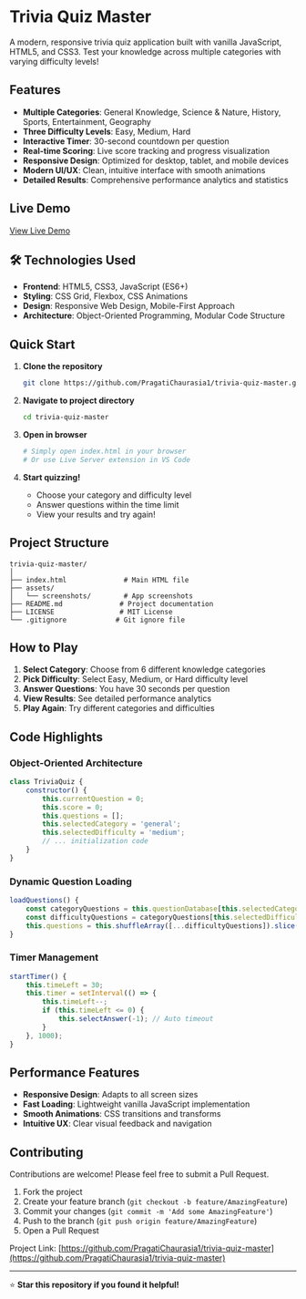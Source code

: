 # Trivia Quiz Master

A modern, responsive trivia quiz application built with vanilla JavaScript, HTML5, and CSS3. Test your knowledge across multiple categories with varying difficulty levels!

## Features

- **Multiple Categories**: General Knowledge, Science & Nature, History, Sports, Entertainment, Geography
- **Three Difficulty Levels**: Easy, Medium, Hard
- **Interactive Timer**: 30-second countdown per question
- **Real-time Scoring**: Live score tracking and progress visualization
- **Responsive Design**: Optimized for desktop, tablet, and mobile devices
- **Modern UI/UX**: Clean, intuitive interface with smooth animations
- **Detailed Results**: Comprehensive performance analytics and statistics

## Live Demo

[View Live Demo](https://PragatiChaurasia1.github.io/trivia-quiz-master)

## 🛠️ Technologies Used

- **Frontend**: HTML5, CSS3, JavaScript (ES6+)
- **Styling**: CSS Grid, Flexbox, CSS Animations
- **Design**: Responsive Web Design, Mobile-First Approach
- **Architecture**: Object-Oriented Programming, Modular Code Structure

## Quick Start

1. **Clone the repository**
   ```bash
   git clone https://github.com/PragatiChaurasia1/trivia-quiz-master.git
   ```

2. **Navigate to project directory**
   ```bash
   cd trivia-quiz-master
   ```

3. **Open in browser**
   ```bash
   # Simply open index.html in your browser
   # Or use Live Server extension in VS Code
   ```

4. **Start quizzing!**
   - Choose your category and difficulty level
   - Answer questions within the time limit
   - View your results and try again!

## Project Structure

```
trivia-quiz-master/
│
├── index.html              # Main HTML file
├── assets/
│   └── screenshots/        # App screenshots
├── README.md              # Project documentation
├── LICENSE                # MIT License
└── .gitignore            # Git ignore file
```

## How to Play

1. **Select Category**: Choose from 6 different knowledge categories
2. **Pick Difficulty**: Select Easy, Medium, or Hard difficulty level
3. **Answer Questions**: You have 30 seconds per question
4. **View Results**: See detailed performance analytics
5. **Play Again**: Try different categories and difficulties

##  Code Highlights

### Object-Oriented Architecture
```javascript
class TriviaQuiz {
    constructor() {
        this.currentQuestion = 0;
        this.score = 0;
        this.questions = [];
        this.selectedCategory = 'general';
        this.selectedDifficulty = 'medium';
        // ... initialization code
    }
}
```

### Dynamic Question Loading
```javascript
loadQuestions() {
    const categoryQuestions = this.questionDatabase[this.selectedCategory];
    const difficultyQuestions = categoryQuestions[this.selectedDifficulty];
    this.questions = this.shuffleArray([...difficultyQuestions]).slice(0, 10);
}
```

### Timer Management
```javascript
startTimer() {
    this.timeLeft = 30;
    this.timer = setInterval(() => {
        this.timeLeft--;
        if (this.timeLeft <= 0) {
            this.selectAnswer(-1); // Auto timeout
        }
    }, 1000);
}
```

## Performance Features

- **Responsive Design**: Adapts to all screen sizes
- **Fast Loading**: Lightweight vanilla JavaScript implementation
- **Smooth Animations**: CSS transitions and transforms
- **Intuitive UX**: Clear visual feedback and navigation

## Contributing

Contributions are welcome! Please feel free to submit a Pull Request.

1. Fork the project
2. Create your feature branch (`git checkout -b feature/AmazingFeature`)
3. Commit your changes (`git commit -m 'Add some AmazingFeature'`)
4. Push to the branch (`git push origin feature/AmazingFeature`)
5. Open a Pull Request

Project Link: [https://github.com/PragatiChaurasia1/trivia-quiz-master](https://github.com/PragatiChaurasia1/trivia-quiz-master)

---

⭐ **Star this repository if you found it helpful!**

